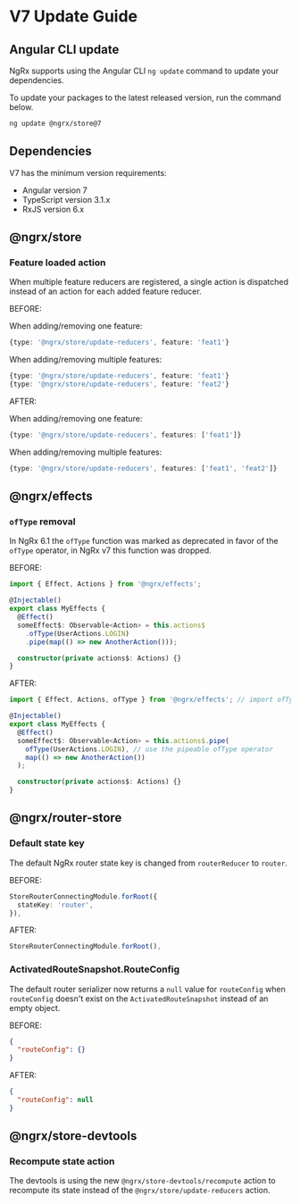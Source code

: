 # V7 Update Guide

## Angular CLI update

NgRx supports using the Angular CLI `ng update` command to update your dependencies.

To update your packages to the latest released version, run the command below.

```sh
ng update @ngrx/store@7
```

## Dependencies

V7 has the minimum version requirements:

- Angular version 7
- TypeScript version 3.1.x
- RxJS version 6.x


## @ngrx/store

### Feature loaded action

When multiple feature reducers are registered, a single action is dispatched instead of an action for each added feature reducer.

BEFORE:

When adding/removing one feature:

```ts
{type: '@ngrx/store/update-reducers', feature: 'feat1'}
```

When adding/removing multiple features:

```ts
{type: '@ngrx/store/update-reducers', feature: 'feat1'}
{type: '@ngrx/store/update-reducers', feature: 'feat2'}
```

AFTER:

When adding/removing one feature:

```ts
{type: '@ngrx/store/update-reducers', features: ['feat1']}
```

When adding/removing multiple features:

```ts
{type: '@ngrx/store/update-reducers', features: ['feat1', 'feat2']}
```

## @ngrx/effects

### `ofType` removal

In NgRx 6.1 the `ofType` function was marked as deprecated in favor of the `ofType` operator, in NgRx v7 this function was dropped.

BEFORE:

```ts
import { Effect, Actions } from '@ngrx/effects';

@Injectable()
export class MyEffects {
  @Effect()
  someEffect$: Observable<Action> = this.actions$
    .ofType(UserActions.LOGIN)
    .pipe(map(() => new AnotherAction()));

  constructor(private actions$: Actions) {}
}
```

AFTER:

```ts
import { Effect, Actions, ofType } from '@ngrx/effects'; // import ofType operator

@Injectable()
export class MyEffects {
  @Effect()
  someEffect$: Observable<Action> = this.actions$.pipe(
    ofType(UserActions.LOGIN), // use the pipeable ofType operator
    map(() => new AnotherAction())
  );

  constructor(private actions$: Actions) {}
}
```

## @ngrx/router-store

### Default state key

The default NgRx router state key is changed from `routerReducer` to `router`.

BEFORE:

```ts
StoreRouterConnectingModule.forRoot({
  stateKey: 'router',
}),
```

AFTER:

```ts
StoreRouterConnectingModule.forRoot(),
```

### ActivatedRouteSnapshot.RouteConfig

The default router serializer now returns a `null` value for `routeConfig` when `routeConfig` doesn't exist on the `ActivatedRouteSnapshot` instead of an empty object.

BEFORE:

```json
{
  "routeConfig": {}
}
```

AFTER:

```json
{
  "routeConfig": null
}
```

## @ngrx/store-devtools

### Recompute state action

The devtools is using the new `@ngrx/store-devtools/recompute` action to recompute its state instead of the `@ngrx/store/update-reducers` action.
